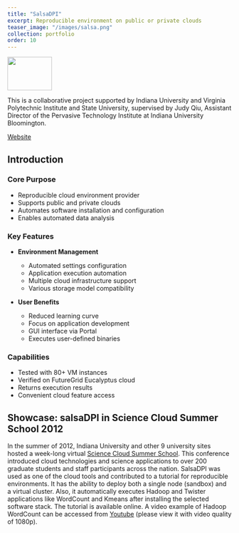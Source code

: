 ```yaml
---
title: "SalsaDPI"
excerpt: Reproducible environment on public or private clouds
teaser_image: "/images/salsa.png"
collection: portfolio
order: 10
---
```



 <img src='/images/salsa.png' width='100' height='75'>

This is a collaborative project supported by Indiana University and Virginia Polytechnic Institute and State University, supervised by Judy Qiu, Assistant Director of the Pervasive Technology Institute at Indiana University Bloomington.

[Website](http://salsahpc.indiana.edu/salsadpi/index.php)

## Introduction
### Core Purpose
- Reproducible cloud environment provider
- Supports public and private clouds
- Automates software installation and configuration
- Enables automated data analysis

### Key Features
- **Environment Management**
  - Automated settings configuration
  - Application execution automation
  - Multiple cloud infrastructure support
  - Various storage model compatibility

- **User Benefits**
  - Reduced learning curve
  - Focus on application development
  - GUI interface via Portal
  - Executes user-defined binaries

### Capabilities
- Tested with 80+ VM instances
- Verified on FutureGrid Eucalyptus cloud
- Returns execution results
- Convenient cloud feature access


## Showcase: salsaDPI in Science Cloud Summer School 2012

In the summer of 2012, Indiana University and other 9 university sites hosted a week-long virtual [Science Cloud Summer School](https://sciencecloudsummer2012.tumblr.com/schedule). This conference introduced cloud technologies and science applications to over 200 graduate students and staff participants across the nation. SalsaDPI was used as one of the cloud tools and contributed to a tutorial for reproducible environments. It has the ability to deploy both a single node (sandbox) and a virtual cluster. Also, it automatically executes Hadoop and Twister applications like WordCount and Kmeans after installing the selected software stack. The tutorial is available online. A video example of Hadoop WordCount can be accessed from [Youtube](https://www.youtube.com/watch?feature=player_embedded&v=kWom0lj8qxI) (please view it with video quality of 1080p).